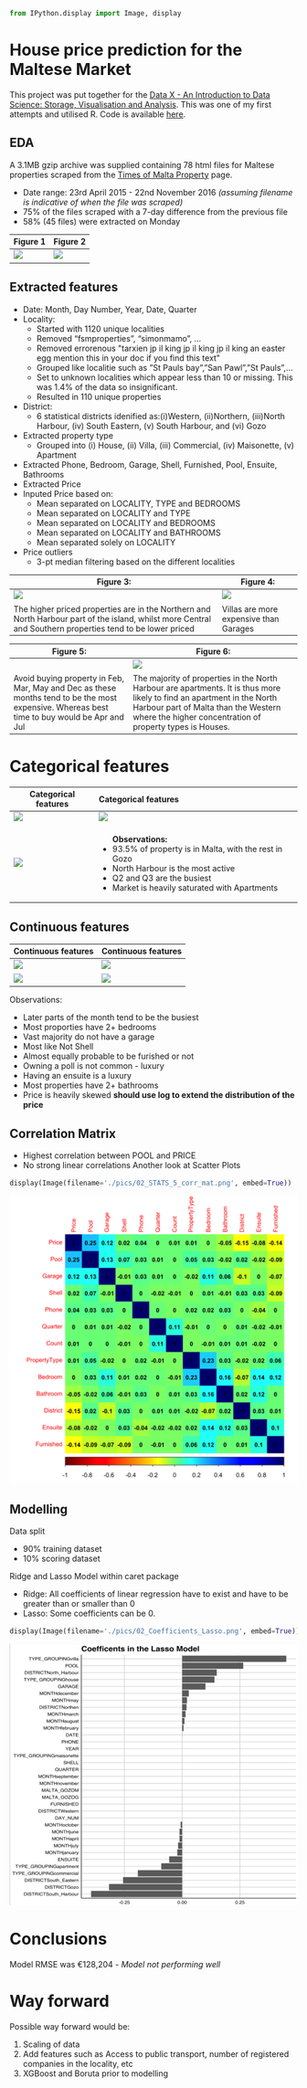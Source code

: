 ```python
from IPython.display import Image, display
```

# House price prediction for the Maltese Market
This project was put together for the [Data X - An Introduction to Data Science: Storage, Visualisation and Analysis](https://www.um.edu.mt/courses/studyunit/las3004). This was one of my first attempts and utilised R. Code is available [here](https://github.com/zerafachris/playGround/tree/master/published/maltaHousePricing/code).

## EDA
A 3.1MB gzip archive was supplied containing 78 html files for Maltese properties scraped from the [Times of Malta Property](https://www.timesofmalta.com/classifieds/property-for-sale) page.
- Date range: 23rd April 2015 - 22nd November 2016 *(assuming filename is indicative of when the file was scraped)*
- 75% of the files scraped with a 7-day difference from the previous file
- 58% (45 files) were extracted on Monday

| Figure 1 | Figure 2 |
|--------|--------|
| <img src='./pics/01_timeliness_of_data.png'> | <img src='./pics/01_date_file_scraped.png'> |

## Extracted features
- Date: Month, Day Number, Year, Date, Quarter
- Locality:
    - Started with 1120 unique localities
    - Removed “fsmproperties”, “simonmamo”, ...
    - Removed errorenous "tarxien jp il king jp il king jp il king an easter egg mention this in your doc if you find this text"
    - Grouped like localitie such as ”St Pauls bay”,”San Pawl”,”St Pauls”,...
    - Set to unknown localities which appear less than 10 or missing. This was 1.4% of the data so insignificant.
    - Resulted in 110 unique properties
- District:
    - 6 statistical districts idenified as:(i)Western, (ii)Northern, (iii)North Harbour, (iv) South Eastern, (v) South Harbour, and (vi) Gozo
- Extracted property type
    - Grouped into (i) House, (ii) Villa, (iii) Commercial, (iv) Maisonette, (v) Apartment
- Extracted Phone, Bedroom, Garage, Shell, Furnished, Pool, Ensuite, Bathrooms
- Extracted Price
- Inputed Price based on:
    - Mean separated on LOCALITY, TYPE and BEDROOMS 
    - Mean separated on LOCALITY and TYPE
    - Mean separated on LOCALITY and BEDROOMS
    - Mean separated on LOCALITY and BATHROOMS
    - Mean separated solely on LOCALITY
- Price outliers
    - 3-pt median filtering based on the different localities
    
| Figure 3: | Figure 4:  |
|----------|----------|
| <img src='./pics/02_viz1_highest_mean_properties.png'> | <img src='./pics/02_viz2_whats_your_budget.png'> |
|The higher priced properties are in the Northern and North Harbour part of the island, whilst more Central and Southern properties tend to be lower priced | Villas are more expensive than Garages |

| Figure 5: | Figure 6:  |
|----------|----------|
        | <img src='./pics/02_viz3_when2buy.png'> | <img src='./pics/02_viz4_district_distribution.png'> |
|Avoid buying property in Feb, Mar, May and Dec as these months tend to be the most expensive. Whereas best time to buy would be Apr and Jul | The majority of properties in the North Harbour are apartments. It is thus more likely to find an apartment in the North Harbour part of Malta than the Western where the higher concentration of property types is Houses. |

# Categorical features
| Categorical features|Categorical features|
|----------|:---|
| <img src='./pics/02_STATS_CAT_2_locality.png'> | <img src='./pics/02_STATS_CAT_3_type.png'> | |
| <img src='./pics/02_STATS_CAT_1.png'> | <ul><il>**Observations:**</li><li>93.5% of property is in Malta, with the rest in Gozo</li><li>North Harbour is the most active</li><li>Q2 and Q3 are the busiest</li><li>Market is heavily saturated with Apartments</li></ul>|

## Continuous features

| Continuous features | Continuous features|
|----------|---|
| <img src='./pics/02_STATS_NUM_1_qplots.png'> | <img src='./pics/02_STATS_NUM_2_qplots.png'> |
| <img src='./pics/02_STATS_NUM_3_price_1.png'> | <img src='./pics/02_STATS_NUM_3_price_21.png'> |

Observations:
- Later parts of the month tend to be the busiest
- Most proporties have 2+ bedrooms
- Vast majority do not have a garage
- Most like Not Shell
- Almost equally probable to be furished or not
- Owning a poll is not common - luxury
- Having an ensuite is a luxury
- Most properties have 2+ bathrooms
- Price is heavily skewed **should use log to extend the distribution of the price**

## Correlation Matrix
- Highest correlation between POOL and PRICE
- No strong linear correlations Another look at Scatter Plots


```python
display(Image(filename='./pics/02_STATS_5_corr_mat.png', embed=True))
```


    
![png](00_MaltaHousePrices_files/00_MaltaHousePrices_7_0.png)
    


## Modelling
Data split
- 90% training dataset
- 10% scoring dataset

Ridge and Lasso Model within caret package
- Ridge: All coefficients of linear regression have to exist and have to be greater than or smaller than 0
- Lasso: Some coefficients can be 0.


```python
display(Image(filename='./pics/02_Coefficients_Lasso.png', embed=True))
```


    
![png](00_MaltaHousePrices_files/00_MaltaHousePrices_9_0.png)
    


# Conclusions
Model RMSE was €128,204 - *Model not performing well*

# Way forward
Possible way forward would be:
1. Scaling of data
1. Add features such as Access to public transport, number of registered companies in the locality, etc
2. XGBoost and Boruta prior to modelling
